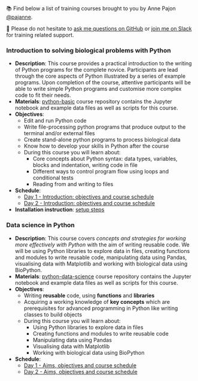 
:books: Find below a list of training courses brought to you by Anne Pajon [@pajanne](https://github.com/pajanne).

:speech_balloon: Please do not hesitate to [ask me questions on GitHub](https://github.com/pajtraining/ask-questions/issues/new) or [join me on Slack](https://pajtraining.slack.com) for training related support.

### Introduction to solving biological problems with Python

- **Description**: This course provides a practical introduction to the writing of Python programs for the complete novice. Participants are lead through the core aspects of Python illustrated by a series of example programs. Upon completion of the course, attentive participants will be able to write simple Python programs and customise more complex code to fit their needs.
- **Materials**: [python-basic](https://github.com/pajtraining/python-basic) course repository contains the Jupyter notebook and example data files as well as scripts for this course.
- **Objectives**:
  - Edit and run Python code
  - Write file-processing python programs that produce output to the terminal and/or external files
  - Create stand-alone python programs to process biological data
  - Know how to develop your skills in Python after the course
  - During this course you will learn about:
    - Core concepts about Python syntax: data types, variables, blocks and indentation, writing code in file
    - Different ways to control program flow using loops and conditional tests
    - Reading from and writing to files
- **Schedule**:
  - [Day 1 - Introduction: objectives and course schedule](https://github.com/pajtraining/python-basic/blob/master/python_basic_1_intro.ipynb)
  - [Day 2 - Introduction: objectives and course schedule](https://github.com/pajtraining/python-basic/blob/master/python_basic_2_intro.ipynb)
- **Installation instruction**: [setup steps](python-basic-setup.md)

### Data science in Python

- **Description**: This course covers *concepts and strategies for working more effectively with Python* with the aim of writing reusable code. We will be using Python libraries to explore data in files, creating functions and modules to write reusable code, manipulating data using Pandas, visualising data with Matplotlib and working with biological data using BioPython.
- **Materials**: [python-data-science](https://github.com/pajtraining/python-data-science) course repository contains the Jupyter notebook and example data files as well as scripts for this course.
- **Objectives**:
  - Writing **reusable** code, using **functions** and **libraries**
  - Acquiring a working knowledge of **key concepts** which are prerequisites for advanced programming in Python like writing classes to build objects
  - During this course you will learn about:
    - Using Python libraries to explore data in files
    - Creating functions and modules to write reusable code
    - Manipulating data using Pandas
    - Visualising data with Matplotlib
    - Working with biological data using BioPython
- **Schedule**:
  - [Day 1 - Aims, objectives and course schedule](https://github.com/pajtraining/python-data-science/blob/master/10_python_data_intro.ipynb)
  - [Day 2 - Aims, objectives and course schedule](https://github.com/pajtraining/python-data-science/blob/master/20_python_data_intro.ipynb)
